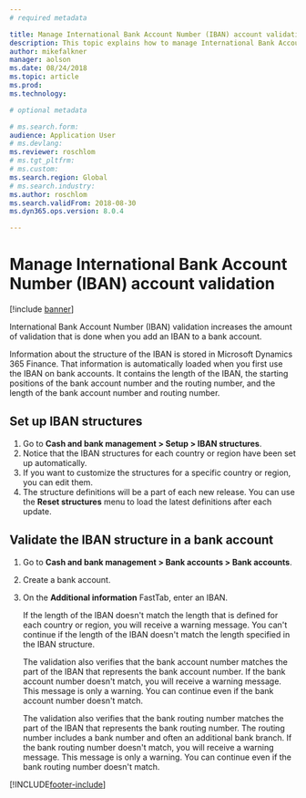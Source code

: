 ```yaml
---
# required metadata

title: Manage International Bank Account Number (IBAN) account validation
description: This topic explains how to manage International Bank Account Number (IBAN) account validation.
author: mikefalkner
manager: aolson
ms.date: 08/24/2018
ms.topic: article
ms.prod: 
ms.technology: 

# optional metadata

# ms.search.form:  
audience: Application User
# ms.devlang: 
ms.reviewer: roschlom
# ms.tgt_pltfrm: 
# ms.custom: 
ms.search.region: Global 
# ms.search.industry: 
ms.author: roschlom
ms.search.validFrom: 2018-08-30
ms.dyn365.ops.version: 8.0.4

---
```


# Manage International Bank Account Number (IBAN) account validation

[!include [banner](../includes/banner.md)]

International Bank Account Number (IBAN) validation increases the amount of validation that is done when you add an IBAN to a bank account.

Information about the structure of the IBAN is stored in Microsoft Dynamics 365 Finance. That information is automatically loaded when you first use the IBAN on bank accounts. It contains the length of the IBAN, the starting positions of the bank account number and the routing number, and the length of the bank account number and routing number.

## Set up IBAN structures

1. Go to **Cash and bank management \> Setup \> IBAN structures**.
2. Notice that the IBAN structures for each country or region have been set up automatically.
3. If you want to customize the structures for a specific country or region, you can edit them.
4. The structure definitions will be a part of each new release. You can use the **Reset structures** menu to load the latest definitions after each update.

## Validate the IBAN structure in a bank account

1. Go to **Cash and bank management \> Bank accounts \> Bank accounts**.
2. Create a bank account.
3. On the **Additional information** FastTab, enter an IBAN.

    If the length of the IBAN doesn't match the length that is defined for each country or region, you will receive a warning message. You can't continue if the length of the IBAN doesn't match the length specified in the IBAN structure.

    The validation also verifies that the bank account number matches the part of the IBAN that represents the bank account number. If the bank account number doesn't match, you will receive a warning message. This message is only a warning. You can continue even if the bank account number doesn't match.

    The validation also verifies that the bank routing number matches the part of the IBAN that represents the bank routing number. The routing number includes a bank number and often an additional bank branch. If the bank routing number doesn't match, you will receive a warning message. This message is only a warning. You can continue even if the bank routing number doesn't match.


[!INCLUDE[footer-include](../../includes/footer-banner.md)]